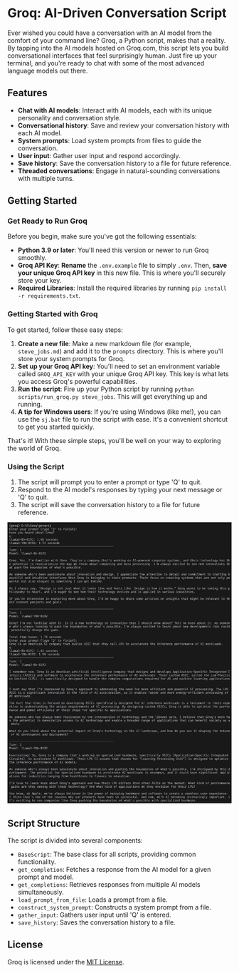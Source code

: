 # Groq: AI-Driven Conversation Script

Ever wished you could have a conversation with an AI model from the comfort of your command line? Groq, a Python script, makes that a reality. By tapping into the AI models hosted on Groq.com, this script lets you build conversational interfaces that feel surprisingly human. Just fire up your terminal, and you're ready to chat with some of the most advanced language models out there.

## Features

- **Chat with AI models**: Interact with AI models, each with its unique personality and conversation style.
- **Conversational history**: Save and review your conversation history with each AI model.
- **System prompts**: Load system prompts from files to guide the conversation.
- **User input**: Gather user input and respond accordingly.
- **Save history**: Save the conversation history to a file for future reference.
- **Threaded conversations**: Engage in natural-sounding conversations with multiple turns.

## Getting Started

### Get Ready to Run Groq

Before you begin, make sure you've got the following essentials:

- **Python 3.9 or later**: You'll need this version or newer to run Groq smoothly.
- **Groq API Key**: **Rename** the `.env.example` file to simply `.env`. Then, **save your unique Groq API key** in this new file. This is where you'll securely store your key.
- **Required Libraries**: Install the required libraries by running `pip install -r requirements.txt`.

### Getting Started with Groq

To get started, follow these easy steps:

1. **Create a new file**: Make a new markdown file (for example, `steve_jobs.md`) and add it to the `prompts` directory. This is where you'll store your system prompts for Groq.
2. **Set up your Groq API key**: You'll need to set an environment variable called `GROQ_API_KEY` with your unique Groq API key. This key is what lets you access Groq's powerful capabilities.
3. **Run the script**: Fire up your Python script by running `python scripts/run_groq.py steve_jobs`. This will get everything up and running.
4. **A tip for Windows users**: If you're using Windows (like me!), you can use the `sj.bat` file to run the script with ease. It's a convenient shortcut to get you started quickly.

That's it! With these simple steps, you'll be well on your way to exploring the world of Groq.

### Using the Script

1. The script will prompt you to enter a prompt or type 'Q' to quit.
2. Respond to the AI model's responses by typing your next message or 'Q' to quit.
3. The script will save the conversation history to a file for future reference.

![screenshot](./assets/240602-sj.png)

## Script Structure

The script is divided into several components:

- `BaseScript`: The base class for all scripts, providing common functionality.
- `get_completion`: Fetches a response from the AI model for a given prompt and model.
- `get_completions`: Retrieves responses from multiple AI models simultaneously.
- `load_prompt_from_file`: Loads a prompt from a file.
- `construct_system_prompt`: Constructs a system prompt from a file.
- `gather_input`: Gathers user input until 'Q' is entered.
- `save_history`: Saves the conversation history to a file.

## License

Groq is licensed under the [MIT License](LICENSE).
